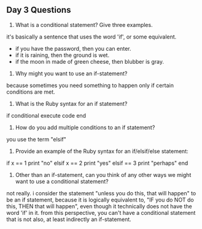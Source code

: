 ## Day 3 Questions

1. What is a conditional statement? Give three examples.

it's basically a sentence that uses the word 'if', or some equivalent.

* if you have the password, then you can enter.
* if it is raining, then the ground is wet.
* if the moon in made of green cheese, then blubber is gray.

1. Why might you want to use an if-statement?

because sometimes you need something to happen only if certain conditions are met.


1. What is the Ruby syntax for an if statement?

if conditional
  execute code
end

1. How do you add multiple conditions to an if statement?

you use the term "elsif"


1. Provide an example of the Ruby syntax for an if/elsif/else statement:

if x == 1
  print "no"
elsif x == 2
  print "yes"
elsif == 3
  print "perhaps"
end

1. Other than an if-statement, can you think of any other ways we might want to use a conditional statement?

not really. i consider the statement "unless you do this, that will happen"  to be an if statement, because it is logically equivalent to, "IF you do NOT do this, THEN that will happen", even though it technically does not have the word 'if' in it. from this perspective, you can't have a conditional statement that is not also, at least indirectly an if-statement.
